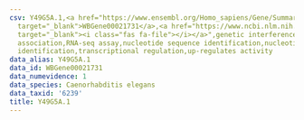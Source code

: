```yaml
---
csv: Y49G5A.1,<a href="https://www.ensembl.org/Homo_sapiens/Gene/Summary?db=core;g=WBGene00021731"
  target="_blank">WBGene00021731</a>,<a href="https://www.ncbi.nlm.nih.gov/pubmed/27496166"
  target="_blank"><i class="fas fa-file"></i></a>",genetic interference,functional
  association,RNA-seq assay,nucleotide sequence identification,nucleotide sequence
  identification,transcriptional regulation,up-regulates activity
data_alias: Y49G5A.1
data_id: WBGene00021731
data_numevidence: 1
data_species: Caenorhabditis elegans
data_taxid: '6239'
title: Y49G5A.1
---
```

